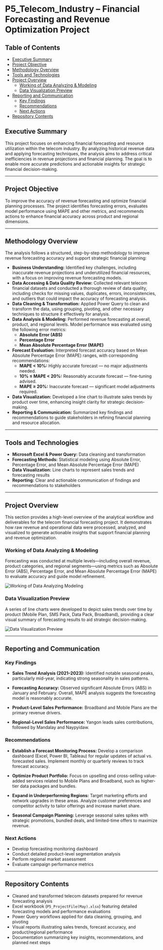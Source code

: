 # P5_Telecom_Industry – Financial Forecasting and Revenue Optimization Project

## Table of Contents

- [Executive Summary](#executive-summary)  
- [Project Objective](#project-objective)  
- [Methodology Overview](#methodology-overview)  
- [Tools and Technologies](#tools-and-technologies)  
- [Project Overview](#project-overview)  
  - [Working of Data Analyzing & Modeling](#working-of-data-analyzing--modeling)  
  - [Data Visualization Preview](#data-visualization-preview)  
- [Reporting and Communication](#reporting-and-communication)  
  - [Key Findings](#key-findings)  
  - [Recommendations](#recommendations)  
  - [Next Actions](#next-actions)  
- [Repository Contents](#repository-contents)

## Executive Summary

This project focuses on enhancing financial forecasting and resource utilization within the telecom industry. By analyzing historical revenue data and applying forecasting techniques, the analysis aims to address critical inefficiencies in revenue projections and financial planning. The goal is to enable more accurate predictions and actionable insights for strategic financial decision-making.

---

## Project Objective  
To improve the accuracy of revenue forecasting and optimize financial planning processes. The project identifies forecasting errors, evaluates model performance using MAPE and other metrics, and recommends actions to enhance financial accuracy across product and regional dimensions.

---

## Methodology Overview

The analysis follows a structured, step-by-step methodology to improve revenue forecasting accuracy and support strategic financial planning:

- **Business Understanding:** Identified key challenges, including inaccurate revenue projections and underutilized financial resources, with a focus on improving revenue forecasting models.
- **Data Accessing & Data Quality Review:** Collected relevant telecom financial datasets and conducted a thorough review of data quality, including checks for missing values, duplicates, errors, inconsistencies, and outliers that could impact the accuracy of forecasting analysis.
- **Data Cleaning & Transformation:** Applied Power Query to clean and transform the data, using grouping, pivoting, and other necessary techniques to structure it effectively for analysis.
- **Data Analysis & Modeling:** Performed revenue forecasting at overall, product, and regional levels. Model performance was evaluated using the following error metrics:
  - **Absolute Error (ABS)**
  - **Percentage Error**
  - **Mean Absolute Percentage Error (MAPE)**
- **Forecast Evaluation:** Interpreted forecast accuracy based on Mean Absolute Percentage Error (MAPE) ranges, with corresponding recommendations:
  - **MAPE < 10%:** Highly accurate forecast — no major adjustments needed.
  - **10% ≤ MAPE < 20%:** Reasonably accurate forecast — fine-tuning advised.
  - **MAPE ≥ 20%:** Inaccurate forecast — significant model adjustments required.
- **Data Visualization:** Developed a line chart to illustrate sales trends by product over time, enhancing insight clarity for strategic decision-making.
- **Reporting & Communication:** Summarized key findings and recommendations to guide stakeholders in refining financial planning and resource allocation.

---

## Tools and Technologies

- **Microsoft Excel & Power Query:** Data cleaning and transformation
- **Forecasting Methods:** Statistical modeling using Absolute Error, Percentage Error, and Mean Absolute Percentage Error (MAPE)
- **Data Visualization:** Line charts to represent sales trends and forecasting results
- **Reporting:** Clear and actionable communication of findings and recommendations to stakeholders

---

## Project Overview

This section provides a high-level overview of the analytical workflow and deliverables for the telecom financial forecasting project. It demonstrates how raw revenue and operational data were processed, analyzed, and visualized to generate actionable insights that support financial planning and revenue optimization.

### Working of Data Analyzing & Modeling

Forecasting was conducted at multiple levels—including overall revenue, product categories, and regional segments—using metrics such as Absolute Error (ABS), Percentage Error, and Mean Absolute Percentage Error (MAPE) to evaluate accuracy and guide model refinement.

![Working of Data Analyzing   Modeling](https://github.com/user-attachments/assets/0da027b2-a97d-4349-8d78-e113db0e4a98)

### Data Visualization Preview

A series of line charts were developed to depict sales trends over time by product (Mobile Plan, SMS Pack, Data Pack, Broadband), providing a clear visual summary of forecasting results to aid strategic decision-making.

![Data Visualization Preview](https://github.com/user-attachments/assets/7f30415f-aec9-45a6-a118-f08961279f6f)

---

## Reporting and Communication

### Key Findings

- **Sales Trend Analysis (2021–2023):** Identified notable seasonal peaks, particularly mid-year, indicating strong seasonality in sales patterns.

- **Forecasting Accuracy:** Observed significant Absolute Errors (ABS) in January and February. Overall, MAPE analysis suggests the forecasting model is reasonably accurate.

- **Product-Level Sales Performance:** Broadband and Mobile Plans are the primary revenue drivers.

- **Regional-Level Sales Performance:** Yangon leads sales contributions, followed by Mandalay and Naypyidaw.

### Recommendations

- **Establish a Forecast Monitoring Process:** Develop a comparison dashboard (Excel, Power BI, Tableau) for regular updates of actual vs. forecasted sales. Implement monthly or quarterly reviews to track forecast accuracy.

- **Optimize Product Portfolio:** Focus on upselling and cross-selling value-added services related to Mobile Plans and Broadband, such as higher-tier data packages and bundles.

- **Expand in Underperforming Regions:** Target marketing efforts and network upgrades in these areas. Analyze customer preferences and competitor activity to tailor offerings and increase market share.

- **Seasonal Campaign Planning:** Leverage seasonal sales spikes with strategic promotions, bundled deals, and limited-time offers to maximize revenue.

### Next Actions

- Develop forecasting monitoring dashboard  
- Conduct detailed product-level segmentation analysis  
- Perform regional market assessment  
- Evaluate campaign performance metrics

---

## Repository Contents

- Cleaned and transformed telecom datasets prepared for revenue forecasting analysis  
- Excel workbook (`P5_ProjectFile(May).xlsx`) featuring detailed forecasting models and performance evaluations  
- Power Query workflows applied for data cleaning, grouping, and pivoting  
- Visual reports illustrating sales trends, forecast accuracy, and product/regional performance  
- Documentation summarizing key insights, recommendations, and planned next steps
